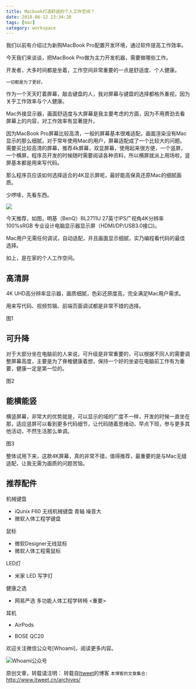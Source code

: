 ```yaml
---
title: Macbook打造舒适的个人工作空间？
date: 2018-06-12 23:34:20
tags: [mac]
category: workspace
---
```


我们以前有介绍过为新购MacBook Pro配置开发环境，通过软件提高工作效率。

今天我们来谈谈，把MacBook Pro做为主力开发机器，需要做哪些工作。

开发者，大多时间都是坐着，工作空间非常重要的一点是舒适度、个人健康。

`一切都是为了更好。`

作为一个天天盯着屏幕，敲击键盘的人，我对屏幕与键盘的选择都格外重视，因为关乎工作效率与个人健康。

Mac外接显示器，画面舒适度与大屏幕是我主要考虑的方面，因为不用费劲去看屏幕上的内容，对工作效率有显著提升。

因为MacBook Pro屏幕比较高清，一般的屏幕基本很难适配，画面渲染没有Mac显示的那么细腻，对于常年使用Mac的用户，屏幕适配成了一个比较大的问题。需要买比较高清的屏幕，推荐4k屏幕，双显屏幕，使用起来很方便，一个竖屏，一个横屏，程序员开发的时候随时需要阅读各种资料，所以横屏就派上用场啦，竖屏基本都是用来写代码。

那么程序员应该如何选择适合的4K显示屏呢，最好能高保真还原Mac的细腻画质。

少啰嗦，先看东西。

![](https://www.itweet.cn/screenshots/BQ-BL2711U.png)

今天推荐，如图，明基（BenQ）BL2711U 27英寸IPS广视角4K分辨率100%sRGB 专业设计电脑显示器显示屏（HDMI/DP/USB3.0接口)。

Mac用户无需任何调试，自动适配，并且画面显示细腻，实乃编程看代码的最佳选择。

如上，是在家的个人工作空间。

## 高清屏

4K UHD高分辨率显示器，画质细腻，色彩还原度高，完全满足Mac用户需求。

用来写代码、视频剪辑、前端页面调试都是非常不错的选择。

图1

## 可升降

对于大部分坐在电脑前的人来说，可升级是非常重要的，可以根据不同人的需要调整屏幕高度，主要是为了脊椎健康着想，保持一个好的坐姿在电脑前工作有为重要，健康一定是第一位的。

图2

## 能横能竖

横竖屏幕，非常大的优势就是，可以显示的域的广度不一样，开发的时候一直坐在那，适应竖屏可以看到更多代码细节，让代码随着思绪动，早点下班，参与更多其他活动，不然生活那么单调。

图3

整体试用下来，这款4K屏幕，真的非常不错，值得推荐，最重要的是与Mac无缝适配，让我无需为画质的问题苦恼。

## 推荐配件

机械键盘

* iQunix F60 无线机械键盘     青轴    噪音大
* 微软人体工程学键盘

鼠标

* 微软Designer无线鼠标
* 微软人体工程需鼠标

LED灯

* 米家  LED 写字灯

健康之选

* 网易严选   多功能人体工程学转椅  <重要>

耳机

* AirPods

* BOSE QC20


欢迎关注微信公众号[Whoami]，阅读更多内容。

![Whoami公众号](https://github.com/itweet/labs/raw/master/common/img/weixin_public.gif)

原创文章，转载请注明： 转载自[Itweet](http://www.itweet.cn)的博客
`本博客的文章集合:` http://www.itweet.cn/archives/


